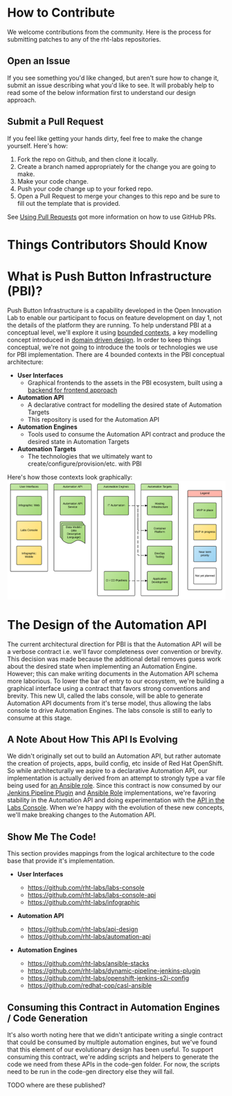 # How to Contribute

We welcome contributions from the community. Here is the process for submitting patches to any of the rht-labs repositories.

## Open an Issue

If you see something you'd like changed, but aren't sure how to change it, submit an issue describing what you'd like to see. It will probably help to read some of the below information first to understand our design approach.

## Submit a Pull Request

If you feel like getting your hands dirty, feel free to make the change yourself. Here's how:

1. Fork the repo on Github, and then clone it locally.
2. Create a branch named appropriately for the change you are going to make.
3. Make your code change.
4. Push your code change up to your forked repo.
5. Open a Pull Request to merge your changes to this repo and be sure to fill out the template that is provided.

See [Using Pull Requests](https://help.github.com/articles/using-pull-requests/) got more information on how to use GitHub PRs.

# Things Contributors Should Know

# What is Push Button Infrastructure (PBI)?

Push Button Infrastructure is a capability developed in the Open Innovation Lab to enable our participant to focus on feature development on day 1, not the details of the platform they are running. To help understand PBI at a conceptual level, we'll explore it using [bounded contexts](http://martinfowler.com/bliki/BoundedContext.html), a key modelling concept introduced in [domain driven design](https://www.amazon.com/Domain-Driven-Design-Tackling-Complexity-Software/dp/0321125215). In order to keep things conceptual, we're not going to introduce the tools or technologies we use for PBI implementation. There are 4 bounded contexts in the PBI conceptual architecture:

* **User Interfaces**
  * Graphical frontends to the assets in the PBI ecosystem, built using a [backend for frontend approach](https://www.thoughtworks.com/insights/blog/bff-soundcloud)
* **Automation API**
   * A declarative contract for modelling the desired state of Automation Targets
   * This repository is used for the Automation API
* **Automation Engines**
   * Tools used to consume the Automation API contract and produce the desired state in Automation Targets
* **Automation Targets**
  * The technologies that we ultimately want to create/configure/provision/etc. with PBI


Here's how those contexts look graphically:
![alt text](images/pbi_conceptual.png "PBI Conceptual Architecture")

# The Design of the Automation API

The current architectural direction for PBI is that the Automation API will be a verbose contract i.e. we'll favor completeness over convention or brevity. This decision was made because the additional detail removes guess work about the desired state when implementing an Automation Engine. However; this can make writing documents in the Automation API schema more laborious. To lower the bar of entry to our ecosystem, we're building a graphical interface using a contract that favors strong conventions and brevity. This new UI, called the labs console, will be able to generate Automation API documents from it's terse model, thus allowing the labs console to drive Automation Engines. The labs console is still to early to consume at this stage.

## A Note About How This API Is Evolving

We didn't originally set out to build an Automation API, but rather automate the creation of projects, apps, build config, etc inside of Red Hat OpenShift. So while architecturally we aspire to a declarative Automation API, our implementation is actually derived from an attempt to strongly type a var file being used for [an Ansible role](https://github.com/rht-labs/ansible-stacks/tree/master/roles/create-openshift-resources). Since this contract is now consumed by our [Jenkins Pipeline Plugin](https://github.com/rht-labs/dynamic-pipeline-jenkins-plugin) and [Ansible Role](https://github.com/rht-labs/ansible-stacks/tree/master/roles/create-openshift-resources) implementations, we're favoring stability in the Automation API and doing experimentation with the [API in the Labs Console](https://github.com/rht-labs/labs-console-api). When we're happy with the evolution of these new concepts, we'll make breaking changes to the Automation API.

## Show Me The Code!

This section provides mappings from the logical architecture to the code base that provide it's implementation.

* **User Interfaces**
  * https://github.com/rht-labs/labs-console
  * https://github.com/rht-labs/labs-console-api
  * https://github.com/rht-labs/infographic

* **Automation API**
  *  https://github.com/rht-labs/api-design
  *  https://github.com/rht-labs/automation-api

* **Automation Engines**
  * https://github.com/rht-labs/ansible-stacks
  * https://github.com/rht-labs/dynamic-pipeline-jenkins-plugin
  * https://github.com/rht-labs/openshift-jenkins-s2i-config
  * https://github.com/redhat-cop/casl-ansible

## Consuming this Contract in Automation Engines / Code Generation
It's also worth noting here that we didn't anticipate writing a single contract that could be consumed by multiple automation engines, but we've found that this element of our evolutionary design has been useful. To support consuming this contract, we're adding scripts and helpers to generate the code we need from these APIs in the code-gen folder. For now, the scripts need to be run in the code-gen directory else they will fail.

TODO where are these published?

